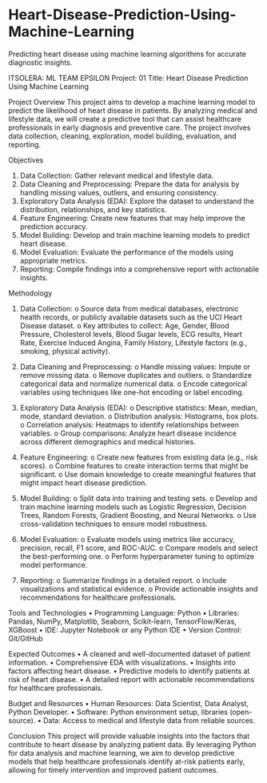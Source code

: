 # Heart-Disease-Prediction-Using-Machine-Learning
Predicting heart disease using machine learning algorithms for accurate diagnostic insights.

ITSOLERA: ML TEAM EPSILON
Project: 01
Title: Heart Disease Prediction Using Machine Learning

Project Overview
This project aims to develop a machine learning model to predict the likelihood of heart disease in
patients. By analyzing medical and lifestyle data, we will create a predictive tool that can assist
healthcare professionals in early diagnosis and preventive care. The project involves data collection,
cleaning, exploration, model building, evaluation, and reporting.

Objectives
1. Data Collection: Gather relevant medical and lifestyle data.
2. Data Cleaning and Preprocessing: Prepare the data for analysis by handling missing values,
outliers, and ensuring consistency.
3. Exploratory Data Analysis (EDA): Explore the dataset to understand the distribution,
relationships, and key statistics.
4. Feature Engineering: Create new features that may help improve the prediction accuracy.
5. Model Building: Develop and train machine learning models to predict heart disease.
6. Model Evaluation: Evaluate the performance of the models using appropriate metrics.
7. Reporting: Compile findings into a comprehensive report with actionable insights.

Methodology
1. Data Collection:
o Source data from medical databases, electronic health records, or publicly available
datasets such as the UCI Heart Disease dataset.
o Key attributes to collect: Age, Gender, Blood Pressure, Cholesterol levels, Blood Sugar
levels, ECG results, Heart Rate, Exercise Induced Angina, Family History, Lifestyle factors
(e.g., smoking, physical activity).

2. Data Cleaning and Preprocessing:
o Handle missing values: Impute or remove missing data.
o Remove duplicates and outliers.
o Standardize categorical data and normalize numerical data.
o Encode categorical variables using techniques like one-hot encoding or label encoding.

3. Exploratory Data Analysis (EDA):
o Descriptive statistics: Mean, median, mode, standard deviation.
o Distribution analysis: Histograms, box plots.
o Correlation analysis: Heatmaps to identify relationships between variables.
o Group comparisons: Analyze heart disease incidence across different demographics and
medical histories.

4. Feature Engineering:
o Create new features from existing data (e.g., risk scores).
o Combine features to create interaction terms that might be significant.
o Use domain knowledge to create meaningful features that might impact heart disease
prediction.

5. Model Building:
o Split data into training and testing sets.
o Develop and train machine learning models such as Logistic Regression, Decision Trees,
Random Forests, Gradient Boosting, and Neural Networks.
o Use cross-validation techniques to ensure model robustness.

6. Model Evaluation:
o Evaluate models using metrics like accuracy, precision, recall, F1 score, and ROC-AUC.
o Compare models and select the best-performing one.
o Perform hyperparameter tuning to optimize model performance.

7. Reporting:
o Summarize findings in a detailed report.
o Include visualizations and statistical evidence.
o Provide actionable insights and recommendations for healthcare professionals.

Tools and Technologies
• Programming Language: Python
• Libraries: Pandas, NumPy, Matplotlib, Seaborn, Scikit-learn, TensorFlow/Keras, XGBoost
• IDE: Jupyter Notebook or any Python IDE
• Version Control: Git/GitHub

Expected Outcomes
• A cleaned and well-documented dataset of patient information.
• Comprehensive EDA with visualizations.
• Insights into factors affecting heart disease.
• Predictive models to identify patients at risk of heart disease.
• A detailed report with actionable recommendations for healthcare professionals.

Budget and Resources
• Human Resources: Data Scientist, Data Analyst, Python Developer.
• Software: Python environment setup, libraries (open-source).
• Data: Access to medical and lifestyle data from reliable sources.

Conclusion
This project will provide valuable insights into the factors that contribute to heart disease by analyzing
patient data. By leveraging Python for data analysis and machine learning, we aim to develop
predictive models that help healthcare professionals identify at-risk patients early, allowing for timely
intervention and improved patient outcomes.
